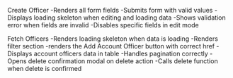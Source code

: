 Create Officer
-Renders all form fields
-Submits form with valid values
-Displays loading skeleton when editing and loading data
-Shows validation error when fields are invalid
-Disables specific fields in edit mode

Fetch Officers
-Renders loading skeleton when data is loading
-Renders filter section
-renders the Add Account Officer button with correct href
-Displays account officers data in table
-Handles pagination correctly
-Opens delete confirmation modal on delete action
-Calls delete function when delete is confirmed

